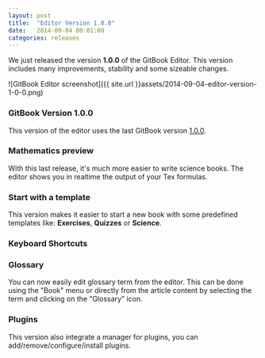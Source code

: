 ```yaml
---
layout: post
title:  "Editor Version 1.0.0"
date:   2014-09-04 00:01:00
categories: releases
---
```


We just released the version **1.0.0** of the GitBook Editor. This version includes many improvements, stability and some sizeable changes.


<!-- more -->

![GitBook Editor screenshot]({{ site.url }}assets/2014-09-04-editor-version-1-0-0.png)


### GitBook Version 1.0.0

This version of the editor uses the last GitBook version [1.0.0](https://www.gitbook.io/blog/releases/version-1-0-0).

### Mathematics preview

With this last release, it's much more easier to write science books. The editor shows you in realtime the output of your Tex formulas.

<!-- add screen gif -->

### Start with a template

This version makes it easier to start a new book with some predefined templates like: **Exercises**, **Quizzes** or **Science**.

### Keyboard Shortcuts

### Glossary

You can now easily edit glossary term from the editor. This can be done using the "Book" menu or directly from the article content by selecting the term and clicking on the "Glossary" icon.

### Plugins

This version also integrate a manager for plugins, you can add/remove/configure/install plugins.
